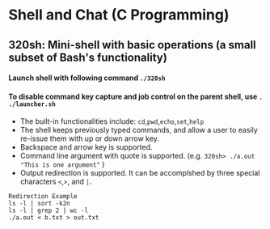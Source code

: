 # Shell and Chat (C Programming)
## 320sh: Mini-shell with basic operations (a small subset of Bash's functionality)
#### Launch shell with following command `./320sh`
#### To disable command key capture and job control on the parent shell, use `. ./launcher.sh`
+ The built-in functionalities include: `cd`,`pwd`,`echo`,`set`,`help`
+ The shell keeps previously typed commands, and allow a user to easily re-issue them with up or down arrow key.
+ Backspace and arrow key is supported.
+ Command line argument with quote is supported. (e.g. `320sh> ./a.out "This is one argument"` )
+ Output redirection is supported. It can be accomplshed by three special characters `<`,`>`, and `|`.
```
Redirection Example
ls -l | sort -k2n
ls -l | grep 2 | wc -l
./a.out < b.txt > out.txt
```
